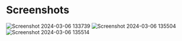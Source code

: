 # Screenshots

![Screenshot 2024-03-06 133739](https://github.com/sanyam40/DevOps-Projects/assets/87993985/9954fe27-9066-43c6-bad2-836341bbc2b7)
![Screenshot 2024-03-06 135504](https://github.com/sanyam40/DevOps-Projects/assets/87993985/701b5d29-fb17-4013-87ba-041174429e50)
![Screenshot 2024-03-06 135514](https://github.com/sanyam40/DevOps-Projects/assets/87993985/e9349fd6-0d6c-4063-b182-502c9e8d81cd)
